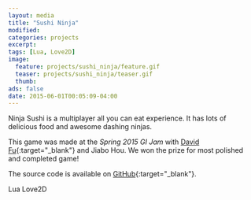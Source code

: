 ```yaml
---
layout: media
title: "Sushi Ninja"
modified:
categories: projects
excerpt:
tags: [Lua, Love2D]
image:
  feature: projects/sushi_ninja/feature.gif
  teaser: projects/sushi_ninja/teaser.gif
  thumb:
ads: false
date: 2015-06-01T00:05:09-04:00
---
```


Ninja Sushi is a multiplayer all you can eat experience. It has lots of delicious food and awesome dashing ninjas.

This game was made at the _Spring 2015 GI Jam_ with [David Fu](http://dvdfu.net){:target="_blank"} and Jiabo Hou. We won the prize for most polished and completed game!

The source code is available on [GitHub](https://github.com/dvdfu/sushi-ninja){:target="_blank"}.

<span class="badge">Lua</span>
<span class="badge">Love2D</span>